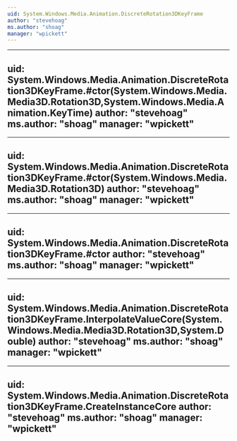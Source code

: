 ```yaml
---
uid: System.Windows.Media.Animation.DiscreteRotation3DKeyFrame
author: "stevehoag"
ms.author: "shoag"
manager: "wpickett"
---
```


---
uid: System.Windows.Media.Animation.DiscreteRotation3DKeyFrame.#ctor(System.Windows.Media.Media3D.Rotation3D,System.Windows.Media.Animation.KeyTime)
author: "stevehoag"
ms.author: "shoag"
manager: "wpickett"
---

---
uid: System.Windows.Media.Animation.DiscreteRotation3DKeyFrame.#ctor(System.Windows.Media.Media3D.Rotation3D)
author: "stevehoag"
ms.author: "shoag"
manager: "wpickett"
---

---
uid: System.Windows.Media.Animation.DiscreteRotation3DKeyFrame.#ctor
author: "stevehoag"
ms.author: "shoag"
manager: "wpickett"
---

---
uid: System.Windows.Media.Animation.DiscreteRotation3DKeyFrame.InterpolateValueCore(System.Windows.Media.Media3D.Rotation3D,System.Double)
author: "stevehoag"
ms.author: "shoag"
manager: "wpickett"
---

---
uid: System.Windows.Media.Animation.DiscreteRotation3DKeyFrame.CreateInstanceCore
author: "stevehoag"
ms.author: "shoag"
manager: "wpickett"
---

